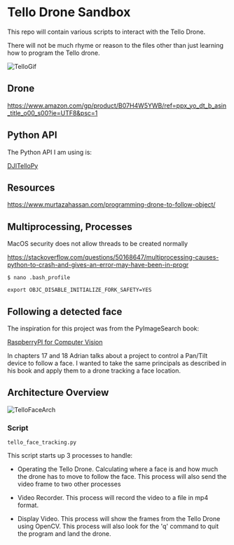 # Tello Drone Sandbox

This repo will contain various scripts to interact with the Tello Drone.

There will not be much rhyme or reason to the files other than just learning how to program the Tello drone.

![TelloGif](./media/Tello_Drone_face_following.gif)

## Drone
https://www.amazon.com/gp/product/B07H4W5YWB/ref=ppx_yo_dt_b_asin_title_o00_s00?ie=UTF8&psc=1

## Python API
The Python API I am using is:

[DJITelloPy](https://github.com/damiafuentes/DJITelloPy)

## Resources

https://www.murtazahassan.com/programming-drone-to-follow-object/

## Multiprocessing, Processes
MacOS security does not allow threads to be created normally

https://stackoverflow.com/questions/50168647/multiprocessing-causes-python-to-crash-and-gives-an-error-may-have-been-in-progr

```text
$ nano .bash_profile
```

```text
export OBJC_DISABLE_INITIALIZE_FORK_SAFETY=YES
```
## Following a detected face

The inspiration for this project was from the PyImageSearch book: 

[RaspberryPI for Computer Vision](https://www.pyimagesearch.com/raspberry-pi-for-computer-vision/)

In chapters 17 and 18 Adrian talks about a project to control a Pan/Tilt device to follow a face.  I wanted to take the same principals as described in his book and apply them to a drone tracking a face location.

## Architecture Overview

![TelloFaceArch](./media/tello_arch.png)
### Script
`tello_face_tracking.py`

This script starts up 3 processes to handle:

* Operating the Tello Drone.  Calculating where a face is and how much the drone has to move to follow the face.  This process will also send the video frame to two other processes

* Video Recorder. This process will record the video to a file in mp4 format.  

* Display Video.  This process will show the frames from the Tello Drone using OpenCV.  This process will also look for the 'q' command to quit the program and land the drone.  


